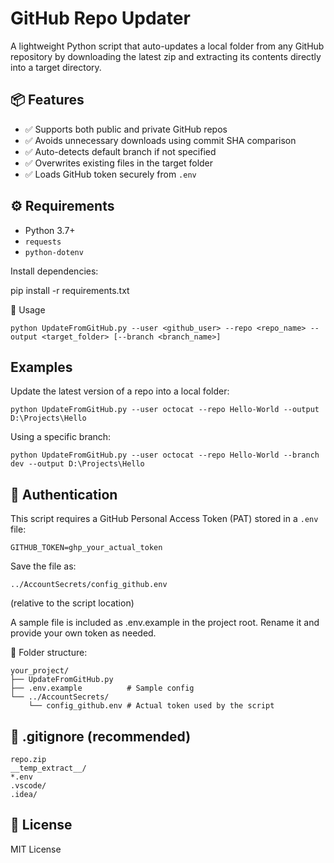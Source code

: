 # GitHub Repo Updater

A lightweight Python script that auto-updates a local folder from any GitHub repository by downloading the latest zip and extracting its contents directly into a target directory.

## 📦 Features

- ✅ Supports both public and private GitHub repos
- ✅ Avoids unnecessary downloads using commit SHA comparison
- ✅ Auto-detects default branch if not specified
- ✅ Overwrites existing files in the target folder
- ✅ Loads GitHub token securely from `.env`

## ⚙️ Requirements

- Python 3.7+
- `requests`
- `python-dotenv`

Install dependencies:


pip install -r requirements.txt

🚀 Usage
```
python UpdateFromGitHub.py --user <github_user> --repo <repo_name> --output <target_folder> [--branch <branch_name>]
```
## Examples
Update the latest version of a repo into a local folder:
```
python UpdateFromGitHub.py --user octocat --repo Hello-World --output D:\Projects\Hello
```

Using a specific branch:
```
python UpdateFromGitHub.py --user octocat --repo Hello-World --branch dev --output D:\Projects\Hello
```

## 🔐 Authentication

This script requires a GitHub Personal Access Token (PAT) stored in a `.env` file:

```
GITHUB_TOKEN=ghp_your_actual_token
```

Save the file as:
```
../AccountSecrets/config_github.env
```
(relative to the script location)

A sample file is included as .env.example in the project root.
Rename it and provide your own token as needed.

📁 Folder structure:

```text
your_project/
├── UpdateFromGitHub.py
├── .env.example          # Sample config
└── ../AccountSecrets/
    └── config_github.env # Actual token used by the script
```

## 📄 .gitignore (recommended)
```
repo.zip
__temp_extract__/
*.env
.vscode/
.idea/
```

## 📄 License
MIT License



